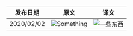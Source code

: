 |发布日期|原文|译文|
|---|---|---|
|2020/02/02|![Something](https://www.mcbbs.net)|![一些东西](https://www.mcbbs.net)|